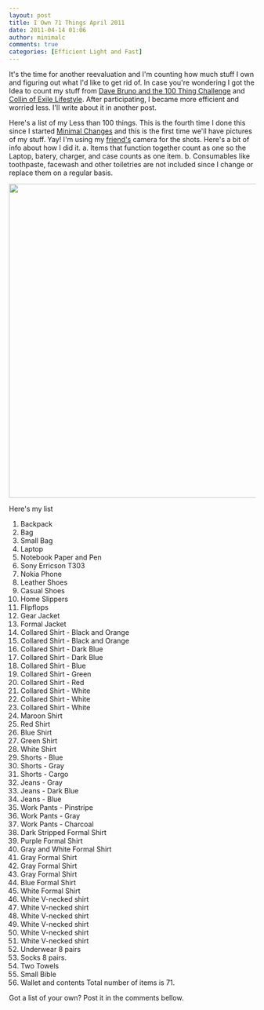 ```yaml
---
layout: post
title: I Own 71 Things April 2011
date: 2011-04-14 01:06
author: minimalc
comments: true
categories: [Efficient Light and Fast]
---
```

It's the time for another reevaluation and I'm counting how much stuff I own and figuring out what I'd like to get rid of. In case you're wondering I got the Idea to count my stuff from <a href="http://guynameddave.com/100-thing-challenge">Dave Bruno and the 100 Thing Challenge</a> and <a href="http://exilelifestyle.com">Collin of Exile Lifestyle</a>. After participating, I became more efficient and worried less. I'll write about it in another post.

Here's a list of my Less than 100 things. This is the fourth time I done this since I started <a href="http://minimalchanges.com">Minimal Changes</a> and this is the first time we'll have pictures of my stuff. Yay! I'm using my <a href="http://twitter.com/kristineangeles">friend's</a> camera for the shots.
Here's a bit of info about how I did it.
a. Items that function together count as one so the Laptop, batery, charger, and case counts as one item.
b. Consumables like toothpaste, facewash and other toiletries are not included since I change or replace them on a regular basis.

<img class="alignnone" title="100 Things Challenge April 2011" src="http://farm6.static.flickr.com/5069/5614966049_425312497f_z.jpg" alt="" width="640" height="640" />

Here's my list
1. Backpack
2. Bag
3. Small Bag
4. Laptop
5. Notebook Paper and Pen
6. Sony Erricson T303
7. Nokia Phone
8. Leather Shoes
9. Casual Shoes
10. Home Slippers
11. Flipflops
12. Gear Jacket
13. Formal Jacket
14. Collared Shirt - Black and Orange
15. Collared Shirt - Black and Orange
16. Collared Shirt - Dark Blue
17. Collared Shirt - Dark Blue
18. Collared Shirt - Blue
19. Collared Shirt - Green
20. Collared Shirt - Red
21. Collared Shirt - White
22. Collared Shirt - White
23. Collared Shirt - White
24. Maroon Shirt
25. Red Shirt
26. Blue Shirt
27. Green Shirt
28. White Shirt
29. Shorts - Blue
30. Shorts - Gray
31. Shorts - Cargo
32. Jeans - Gray
33. Jeans - Dark Blue
34. Jeans - Blue
35. Work Pants - Pinstripe
36. Work Pants - Gray
37. Work Pants - Charcoal
38. Dark Stripped Formal Shirt
39. Purple Formal Shirt
40. Gray and White Formal Shirt
41. Gray Formal Shirt
42. Gray Formal Shirt
43. Gray Formal Shirt
44. Blue Formal Shirt
45. White Formal Shirt
46. White V-necked shirt
47. White V-necked shirt
48. White V-necked shirt
49. White V-necked shirt
50. White V-necked shirt
51. White V-necked shirt
52. Underwear 8 pairs
53. Socks 8 pairs.
54. Two Towels
55. Small Bible
56. Wallet and contents
Total number of items is 71.

Got a list of your own? Post it in the comments bellow.
